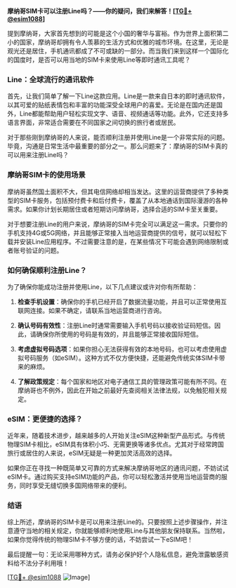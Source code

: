**摩纳哥SIM卡可以注册Line吗？——你的疑问，我们来解答！[[TG💪+ @esim1088](https://t.me/s/esim1088)]**

提到摩纳哥，大家首先想到的可能是这个小国的奢华与富裕。作为世界上面积第二小的国家，摩纳哥却拥有令人羡慕的生活方式和优雅的城市环境。在这里，无论是观光还是居住，手机通讯都成了不可或缺的一部分。而当我们来到这样一个国际化的国度时，是否可以用当地的SIM卡来使用Line等即时通讯工具呢？

### Line：全球流行的通讯软件

首先，让我们简单了解一下Line这款应用。Line是一款来自日本的即时通讯软件，以其可爱的贴纸表情包和丰富的功能深受全球用户的喜爱。无论是在国内还是国外，Line都能帮助用户轻松实现文字、语音、视频通话等功能。此外，它还支持多语言界面，非常适合需要在不同国家之间切换的旅行者或居民。

对于那些刚到摩纳哥的人来说，能否顺利注册并使用Line是一个非常实际的问题。毕竟，沟通是日常生活中最重要的部分之一。那么问题来了：摩纳哥的SIM卡真的可以用来注册Line吗？

### 摩纳哥SIM卡的使用场景

摩纳哥虽然国土面积不大，但其电信网络却相当发达。这里的运营商提供了多种类型的SIM卡服务，包括预付费卡和后付费卡，覆盖了从本地通话到国际漫游的各种需求。如果你计划长期居住或者短期访问摩纳哥，选择合适的SIM卡至关重要。

对于想要注册Line的用户来说，摩纳哥的SIM卡完全可以满足这一需求。只要你的手机支持4G或5G网络，并且能够正常接入当地运营商提供的信号，就可以轻松下载并安装Line应用程序。不过需要注意的是，在某些情况下可能会遇到网络限制或者账号验证的问题。

### 如何确保顺利注册Line？

为了确保你能成功注册并使用Line，以下几点建议或许对你有所帮助：

1. **检查手机设置**：确保你的手机已经开启了数据流量功能，并且可以正常使用互联网连接。如果不确定，请联系当地运营商进行咨询。
   
2. **确认号码有效性**：注册Line时通常需要输入手机号码以接收验证码短信。因此，请确保你所使用的号码是有效的，并且能够正常接收国际短信。

3. **考虑虚拟号码选项**：如果你担心无法获得有效的本地号码，也可以考虑使用虚拟号码服务（如eSIM）。这种方式不仅方便快捷，还能避免传统实体SIM卡带来的麻烦。

4. **了解政策规定**：每个国家和地区对电子通信工具的管理政策可能有所不同。在摩纳哥也不例外，因此在开始之前最好先查阅相关法律法规，以免触犯相关规定。

### eSIM：更便捷的选择？

近年来，随着技术进步，越来越多的人开始关注eSIM这种新型产品形式。与传统物理SIM卡相比，eSIM具有体积小巧、无需更换等诸多优点。尤其对于经常跨国旅行或居住的人来说，eSIM无疑是一种更加灵活高效的选择。

如果你正在寻找一种既简单又可靠的方式来解决摩纳哥地区的通讯问题，不妨试试eSIM卡。通过购买支持eSIM功能的产品，你可以轻松激活并使用当地运营商的服务，同时享受无缝切换多国网络带来的便利。

### 结语

综上所述，摩纳哥的SIM卡是可以用来注册Line的。只要按照上述步骤操作，并注意遵守当地的相关规定，你就能够顺利地使用Line与其他朋友保持联系。当然啦，如果你觉得传统的物理SIM卡不够方便的话，不妨尝试一下eSIM吧！

最后提醒一句：无论采用哪种方式，请务必保护好个人隐私信息，避免泄露敏感资料给不法分子利用哦！

[[TG💪+ @esim1088](https://t.me/s/esim1088) ![Image](https://i.postimg.cc/4NQfJmqS/Snipaste-2025-05-13-00-14-12.png)]